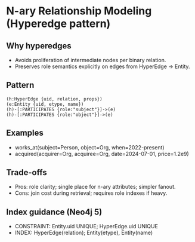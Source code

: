 # N-ary Relationship Modeling (Hyperedge pattern)

## Why hyperedges
- Avoids proliferation of intermediate nodes per binary relation.
- Preserves role semantics explicitly on edges from HyperEdge → Entity.

## Pattern
    (h:HyperEdge {uid, relation, props})
    (e:Entity {uid, etype, name})
    (h)-[:PARTICIPATES {role:"subject"}]->(e)
    (h)-[:PARTICIPATES {role:"object"}]->(e)

## Examples
- works_at(subject=Person, object=Org, when=2022-present)
- acquired(acquirer=Org, acquiree=Org, date=2024-07-01, price=1.2e9)

## Trade-offs
- Pros: role clarity; single place for n-ary attributes; simpler fanout.
- Cons: join cost during retrieval; requires role indexes if heavy.

## Index guidance (Neo4j 5)
- CONSTRAINT: Entity.uid UNIQUE; HyperEdge.uid UNIQUE
- INDEX: HyperEdge(relation); Entity(etype), Entity(name)
